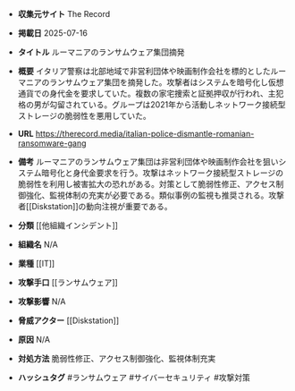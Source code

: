 - **収集元サイト**
The Record

- **掲載日**
2025-07-16

- **タイトル**
ルーマニアのランサムウェア集団摘発

- **概要**
イタリア警察は北部地域で非営利団体や映画制作会社を標的としたルーマニアのランサムウェア集団を摘発した。攻撃者はシステムを暗号化し仮想通貨での身代金を要求していた。複数の家宅捜索と証拠押収が行われ、主犯格の男が勾留されている。グループは2021年から活動しネットワーク接続型ストレージの脆弱性を悪用していた。

- **URL**
https://therecord.media/italian-police-dismantle-romanian-ransomware-gang

- **備考**
ルーマニアのランサムウェア集団は非営利団体や映画制作会社を狙いシステム暗号化と身代金要求を行う。攻撃はネットワーク接続型ストレージの脆弱性を利用し被害拡大の恐れがある。対策として脆弱性修正、アクセス制御強化、監視体制の充実が必要である。類似事例の監視も推奨される。攻撃者[[Diskstation]]の動向注視が重要である。

- **分類**
[[他組織インシデント]]

- **組織名**
N/A

- **業種**
[[IT]]

- **攻撃手口**
[[ランサムウェア]]

- **攻撃影響**
N/A

- **脅威アクター**
[[Diskstation]]

- **原因**
N/A

- **対処方法**
脆弱性修正、アクセス制御強化、監視体制充実

- **ハッシュタグ**
#ランサムウェア #サイバーセキュリティ #攻撃対策

